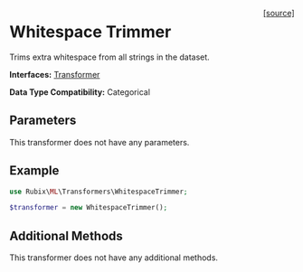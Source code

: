 <span style="float:right;"><a href="https://github.com/RubixML/ML/blob/master/src/Transformers/WhitespaceTrimmer.php">[source]</a></span>

# Whitespace Trimmer
Trims extra whitespace from all strings in the dataset.

**Interfaces:** [Transformer](api.md#transformer)

**Data Type Compatibility:** Categorical

## Parameters
This transformer does not have any parameters.

## Example
```php
use Rubix\ML\Transformers\WhitespaceTrimmer;

$transformer = new WhitespaceTrimmer();
```

## Additional Methods
This transformer does not have any additional methods.

